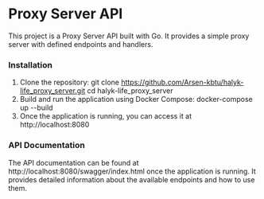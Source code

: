 # Proxy Server API

This project is a Proxy Server API built with Go. It provides a simple proxy server with defined endpoints and handlers.

### Installation

1. Clone the repository:
git clone https://github.com/Arsen-kbtu/halyk-life_proxy_server.git
cd halyk-life_proxy_server
2. Build and run the application using Docker Compose:
docker-compose up --build
3. Once the application is running, you can access it at http://localhost:8080

### API Documentation
The API documentation can be found at http://localhost:8080/swagger/index.html once the application is running. It provides detailed information about the available endpoints and how to use them.
